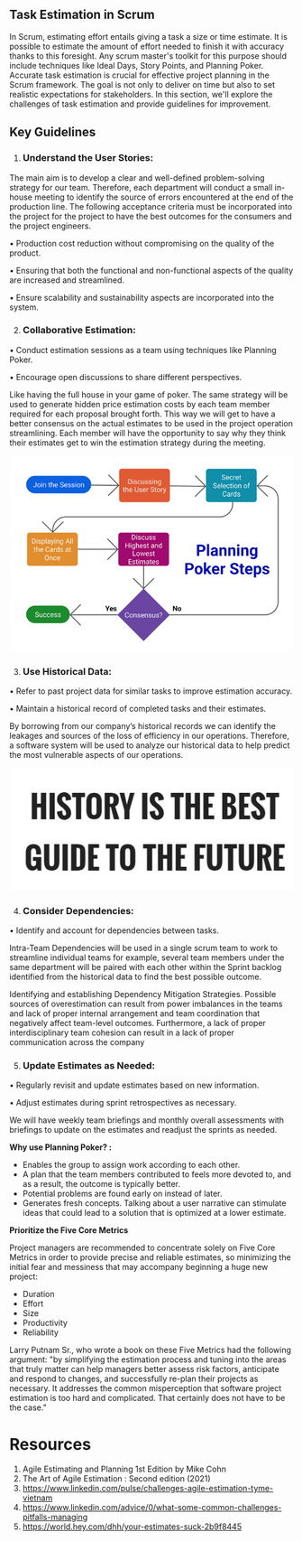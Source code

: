 ## Task Estimation in Scrum
 

In Scrum, estimating effort entails giving a task a size or time estimate. It is possible to estimate the amount of effort needed to finish it with accuracy thanks to this foresight. Any scrum master's toolkit for this purpose should include techniques like Ideal Days, Story Points, and Planning Poker.
Accurate task estimation is crucial for effective project planning in the Scrum framework. The goal is not only to deliver on time but also to set realistic expectations for stakeholders. In this section, we'll explore the challenges of task estimation and provide guidelines for improvement.

## Key Guidelines


 1.  ### Understand the User Stories:

The main aim is to develop a clear and well-defined problem-solving strategy for our team. Therefore, each department will conduct a small in-house meeting to identify the source of errors encountered at the end of the production line. 
The following acceptance criteria must be incorporated into the project for the project to have the best outcomes for the consumers and the project engineers.


•	Production cost reduction without compromising on the quality of the product.

•	Ensuring that both the functional and non-functional aspects of the quality are increased and streamlined.

•	Ensure scalability and sustainability aspects are incorporated into the system. 



2. ### Collaborative Estimation:

•	Conduct estimation sessions as a team using techniques like Planning Poker.

•	Encourage open discussions to share different perspectives.

Like having the full house in your game of poker. The same strategy will be used to generate hidden price estimation costs by each team member required for each proposal brought forth. This way we will get to have a better consensus on the actual estimates to be used in the project operation streamlining. 
Each member will have the opportunity to say why they think their estimates get to win the estimation strategy during the meeting. 

![alt text](<planning-poker-correct-steps.png>)


3. ###	Use Historical Data:

•	Refer to past project data for similar tasks to improve estimation accuracy.

•	Maintain a historical record of completed tasks and their estimates.

By borrowing from our company’s historical records we can identify the leakages and sources of the loss of efficiency in our operations. Therefore, a software system will be used to analyze our historical data to help predict the most vulnerable aspects of our operations.

![alt text](<History.jpg>)

4. ###	Consider Dependencies:

•	Identify and account for dependencies between tasks.

Intra-Team Dependencies will be used in a single scrum team to work to streamline individual teams for example, several team members under the same department will be paired with each other within the Sprint backlog identified from the historical data to find the best possible outcome.

Identifying and establishing Dependency Mitigation Strategies. Possible sources of overestimation can result from power imbalances in the teams and lack of proper internal arrangement and team coordination that negatively affect team-level outcomes. Furthermore, a lack of proper interdisciplinary team cohesion can result in a lack of proper communication across the company


5. ###	Update Estimates as Needed:

•	Regularly revisit and update estimates based on new information.

•	Adjust estimates during sprint retrospectives as necessary.

We will have weekly team briefings and monthly overall assessments with briefings to update on the estimates and readjust the sprints as needed. 

**Why use Planning Poker? :**
- Enables the group to assign work according to each other.
- A plan that the team members contributed to feels more devoted to, and as a result, the outcome is typically better.
- Potential problems are found early on instead of later.
- Generates fresh concepts. Talking about a user narrative can stimulate ideas that could lead to a solution that is optimized at a lower estimate.

**Prioritize the Five Core Metrics**

Project managers are recommended to concentrate solely on Five Core Metrics in order to provide precise and reliable estimates, so minimizing the initial fear and messiness that may accompany beginning a huge new project:
- Duration
- Effort
- Size
- Productivity
- Reliability

Larry Putnam Sr., who wrote a book on these Five Metrics had the following argument:
"by simplifying the estimation process and tuning into the areas that truly matter can help managers better assess risk factors, anticipate and respond to changes, and successfully re-plan their projects as necessary. It addresses the common misperception that software project estimation is too hard and complicated. That certainly does not have to be the case."




# Resources

1.	Agile Estimating and Planning 1st Edition by Mike Cohn
2.	The Art of Agile Estimation : Second edition (2021)
3.	https://www.linkedin.com/pulse/challenges-agile-estimation-tyme-vietnam
4.	https://www.linkedin.com/advice/0/what-some-common-challenges-pitfalls-managing
5.	https://world.hey.com/dhh/your-estimates-suck-2b9f8445
